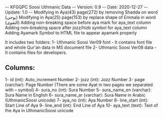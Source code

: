 -- KFGQPC Soosi Uthmanic Data
-- Version: 0.9
-- Date: 2020-12-27
-- Update: 1.0
-- Modifying in Aya(43) page(272) by removing Shadda on word (يوحى)
   Modifying in Aya(25) page(153) by replace shape of Emmala in word (التقوى)
   Adding non-breaking space before aya mark for aya_text column
   Adding non-breaking space after jozz/hizb symbol for aya_text column
   Adding Ayamark Symbol to HTML file to appear ayamark properly

It includes two folders:
1- Uthmanic Soosi Ver09 font
	- It contains font file and whole Qur'an data in MS document file
2- Uthmanic Soosi Ver09 data
	- It contains files for developers.

Columns:
--------
1-  id (int):	 			  Auto_increment Number
2-  jozz (int):		 		  Jozz Number
3-  page (varchar):			  Page Number (There are some Ayat in two pages we separated with – symbol)
4-  sura_no (int):			  Sura Number
5-  sura_name_en (varchar):	  Sura Name in English
6-  sura_name_ar (varchar):	  Sura Name in Arabic (UthmanicSoosi unicode)
7-  aya_no (int):			  Aya Number
8-  line_start (int):		  Start Line of Aya
9-  line_end (int):			  End Line of Aya
10- aya_text (text):		  Text of the Aya  in UthmanicSoosi unicode
